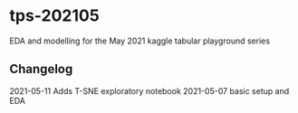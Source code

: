 # tps-202105
EDA and modelling for the May 2021 kaggle tabular playground series

## Changelog
2021-05-11 Adds T-SNE exploratory notebook
2021-05-07 basic setup and EDA